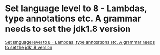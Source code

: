 # Set language level to 8 - Lambdas, type annotations etc. A grammar needs to set the jdk1.8 version
[Set language level to 8 - Lambdas, type annotations etc. A grammar needs to set the jdk1.8 version](https://aiwithcloud.com/2022/09/16/set_language_level_to_8___lambdas_type_annotations_etc-_a_grammar_needs_to_set_the_jdk1-8_version/)
